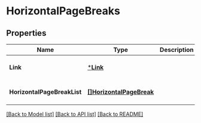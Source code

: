 # HorizontalPageBreaks

## Properties
Name | Type | Description | Notes
------------ | ------------- | ------------- | -------------
**Link** | [***Link**](Link.md) |  | [optional] [default to null]
**HorizontalPageBreakList** | [**[]HorizontalPageBreak**](HorizontalPageBreak.md) |  | [optional] [default to null]

[[Back to Model list]](../README.md#documentation-for-models) [[Back to API list]](../README.md#documentation-for-api-endpoints) [[Back to README]](../README.md)


